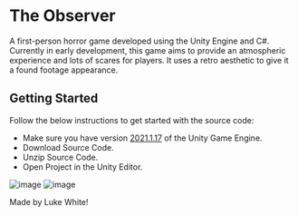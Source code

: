 # The Observer
A first-person horror game developed using the Unity Engine and C#. Currently in early development, this game aims to provide an atmospheric experience and lots of scares for players. It uses a retro aesthetic to give it a found footage appearance. 

## Getting Started
Follow the below instructions to get started with the source code:
 - Make sure you have version [2021.1.17](https://unity3d.com/unity/whats-new/2021.1.17) of the Unity Game Engine.
 - Download Source Code.
 - Unzip Source Code.
 - Open Project in the Unity Editor.

![image](https://user-images.githubusercontent.com/55700734/169862919-ec843a36-a3a4-47bb-93a1-e55a1ea47627.png)
![image](https://user-images.githubusercontent.com/55700734/169863018-e64562c2-df9f-4a83-9eb1-1cdd2797a13e.png)

Made by Luke White!
